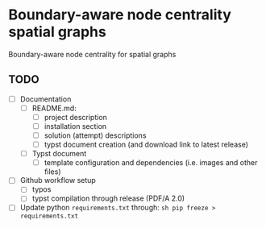 # Boundary-aware node centrality spatial graphs

Boundary-aware node centrality for spatial graphs

## TODO

- [ ] Documentation
  - [ ] README.md:
    - [ ] project description
    - [ ] installation section
    - [ ] solution (attempt) descriptions
    - [ ] typst document creation (and download link to latest release)
  - [ ] Typst document
    - [ ] template configuration and dependencies (i.e. images and other files)
- [ ] Github workflow setup
  - [ ] typos
  - [ ] typst compilation through release (PDF/A 2.0)
- [ ] Update python `requirements.txt` through: ```sh pip freeze > requirements.txt```
